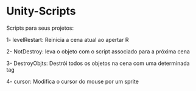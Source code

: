 # Unity-Scripts

Scripts para seus projetos:

1- levelRestart: Reinicia a cena atual ao apertar R  


2- NotDestroy: leva o objeto com o script associado para a próxima cena 

3- DestroyObjts: Destrói todos os objetos na cena com uma determinada tag

4- cursor: Modifica o cursor do mouse por um sprite


